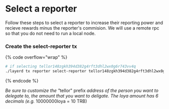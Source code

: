 # Select a reporter

Follow these steps to select a reporter to increase their reporting power and recieve rewards minus the reporter's commision. We will use a remote rpc so that you do not need to run a local node.

### Create the select-reporter tx

{% code overflow="wrap" %}
```sh
# if selecting tellor148zgkh394d382g4rft3dhl2wx0g6r743vv4q
./layerd tx reporter select-reporter tellor148zgkh394d382g4rft3dhl2wx0g6r743vv4q --from YOUR_ACCOUNT_NAME --chain-id layertest-3 --fees 5loya --node=http://layer-node.com:26758
```
{% endcode %}

_Be sure to customize the "_&#x74;ellor" prefix _address of the person you want to delegate to, the amount that you want to deligate. The loya amount has 6 decimals (e.g._ 10000000loya = 10 TRB)

